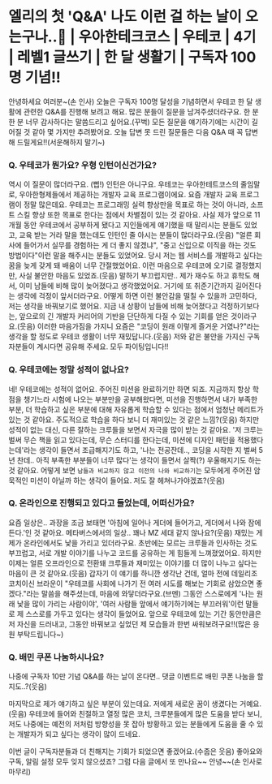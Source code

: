 # 엘리의 첫 'Q&A' 나도 이런 걸 하는 날이 오는구나..🥺 | 우아한테크코스 | 우테코 | 4기 | 레벨1 글쓰기 | 한 달 생활기 | 구독자 100명 기념!!

안녕하세요 여러분~(손 인사)
오늘은 구독자 100명 달성을 기념하면서 우테코 한 달 생활에 관련한 Q&A를 진행해 보려고 해요. 
많은 분들이 질문을 남겨주셨더라구요. 한 분 한 분 너무 감사하다는 말씀드리고 싶어요.(꾸벅)
모든 질문을 얘기하기에는 시간이 길어질 것 같아 몇 가지만 추려봤어요. 
오늘 답변 못 드린 질문들은 다음 Q&A 때 꼭 답변해 드릴게요!!(서운해하지 말기~)

### Q. 우테코가 뭔가요? 우형 인턴이신건가요?

역시 이 질문이 많더라구요. (삡!) 인턴은 아니구요. 우테코는 우아한테트코스의 줄임말로, 우아한형제들에서 제공하는 개발자 교육 프로그램이에요.
요즘 개발자 교육 프로그램이 정말 많은데요. 
우테코는 프로그래밍 실력 향상만을 목표로 하는 것이 아니라, 소프트 스킬 향상 또한 목표로 한다는 점에서 차별점이 있는 것 같아요. 
사실 제가 앞으로 11개월 동안 우테코에서 공부하게 됐다고 지인들에게 얘기했을 때 말리시는 분들도 있었고, 교육 받는 거라 말을 했는데도 인턴인 줄 아시는 분들이 많더라구요.(웃음)
"얼른 회사에 들어가서 실무를 경험하는 게 더 좋지 않겠냐", "중고 신입으로 이직을 하는 것도 방법이다"이런 말을 해주시는 분들도 있었어요. 
당시 저는 웹 서비스를 개발하고 싶다는 꿈을 늦게 갖게 돼 배움이 너무 간절했었어요. 
이런 마음으로 우테코에 오기로 결정했지만, 사실 불안한 마음도 있었죠.(웃음)
말하기 부끄럽지만.. 제가 재수도 하고 휴학도 해서, 이미 남들에 비해 많이 늦어졌다고 생각했었어요.
거기에 또 취준기간까지 길어진다는 생각에 걱정이 앞서더라구요.
어떻게 하면 이런 불안감을 떨칠 수 있을까 고민하다, 저는 생각을 바꿔보기로 했어요.
지금 내 상황이 남들에 비해 늦어졌다고 걱정하기보다는, 앞으로의 긴 개발자 커리어의 기반을 단단하게 다질 수 있는 기회를 얻은 것이라구요.(웃음)
이러한 마음가짐을 가지니 요즘은 "코딩이 원래 이렇게 즐거운 거였나?"라는 생각을 할 정도로 우테코 생활이 너무 재밌답니다.(웃음)
저와 같은 불안을 가지신 구독자분들이 계시다면 공유해 주세요. 모두 파이팅입니다!!

### Q. 우테코에는 정말 성적이 없나요?

네! 우테코에는 성적이 없어요. 주어진 미션을 완료하기만 하면 되죠. 
지금까지 항상 학점을 챙기느라 시험에 나오는 부분만을 공부해왔다면, 미션을 진행하면서 내가 부족한 부분, 더 학습하고 싶은 부분에 대해 자유롭게 학습할 수 있다는 점에서 엄청난 메리트가 있는 것 같아요. 
주도적으로 학습을 하다 보니 더 재미있는 것 같은 느낌?(웃음)
하지만 성적이 없는 대신, 다른 잘하는 크루들을 보면서 자극을 많이 받는 것 같아요. 
'저 크루는 벌써 무슨 책을 읽고 있다는데, 무슨 스터디를 한다는데, 미션에 디자인 패턴을 적용했다는데'라는 생각이 들면서 조급해지기도 하고, '나는 전공잔데.., 코딩을 시작한 지 벌써 5년 찬데.. 아직 부족한 부분들이 너무 많다'는 생각이 들면서 살짝(?) 우울해지기도 하는 것 같아요. 
어떻게 보면 `남들과 비교하지 않고 이전의 나와 비교하기`는 모두에게 주어진 암묵적인 미션이 아닐까 하는 생각이 들어요. 
저도 잘 헤쳐나가야겠죠?(웃음)

### Q. 온라인으로 진행되고 있다고 들었는데, 어떠신가요?

요즘 일상은.. 과장을 조금 보태면 '아침에 일어나 게더에 들어가고, 게더에서 나와 잠에 든다.'인 것 같아요. 
메타버스에서의 일상.. 꽤나 MZ 세대 같지 않나요?(웃음)
재밌는 게 제가 온라인에서도 낯을 가리고 있더라구요. 
초반에는 모르는 크루들과 인사하는 것도 부끄럽고, 서로 개발 이야기를 나누고 코드를 공유하는 게 힘들게 느껴졌었어요. 
하지만 이제는 얼른 오프라인으로 전환돼 크루들과 재미있는 이야기를 더 많이 나누고 싶다는 마음이 큰 것 같아요.(웃음)
갑자기 이 얘기를 하니깐 생각난 건데, 얼마 전에 데일리조 코치이신 브라운이 "우테코를 사회에 나가기 전 여러 시도를 해보는 기회로 삼았으면 좋겠다."라는 말씀을 해주셨는데, 마음에 와닿더라구요.(브멘)
그동안 스스로에게 '나는 원래 낯을 많이 가리는 사람이야', '여러 사람들 앞에서 얘기하기에는 부끄러워'이런 말들로 제 스스로를 가두고 있다는 생각이 들었어요. 
앞으로 우테코에 있는 기간 동안만큼은 저 자신을 드러내고, 그동안 바꿔보고 싶었던 제 모습들과 한번 싸워보려구요!!(많은 응원 부탁드립니다~)

### Q. 배민 쿠폰 나눔하시나요?

나중에 구독자 10만 기념 Q&A를 하는 날이 온다면.. 댓글 이벤트로 배민 쿠폰 나눔을 할지도..?(웃음)

마지막으로 제가 얘기하고 싶은 부분이 있는데요. 저에게 새로운 꿈이 생겼다는 거예요.(웃음)
우테코에 들어와 친절하고 열정 많은 코치, 크루분들에게 많은 도움을 받다 보니, 저도 나중에는 예전의 저처럼 방향성을 못 잡아 방황하고 있는 분들에게 도움을 줄 수 있는 개발자가 되고 싶다는 생각이 많이 드네요.

이번 글이 구독자분들과 더 친해지는 기회가 되었으면 좋겠어요.(수줍은 웃음)
좋아요와 구독, 알림 설정 모두 잊지 않으셨죠? 그럼 다음 글에서 또 만나요~~ 안녕~~(손 인사로 마무리)
